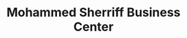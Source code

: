 ---
title: "Mohammed Sherriff Business Center"
url: /monrovia/mohammed-sherriff-business-center/
shop: kiosk
---